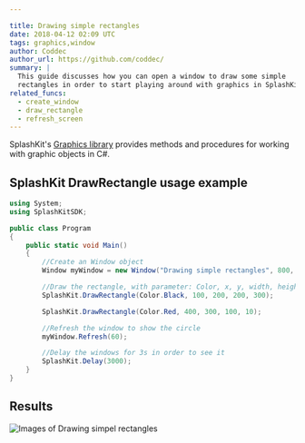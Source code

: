 ```yaml
---

title: Drawing simple rectangles
date: 2018-04-12 02:09 UTC
tags: graphics,window
author: Coddec
author_url: https://github.com/coddec/
summary: |
  This guide discusses how you can open a window to draw some simple
  rectangles in order to start playing around with graphics in SplashKit.
related_funcs:
  - create_window
  - draw_rectangle
  - refresh_screen
---
```


SplashKit's [Graphics library](/api/graphics) provides methods and procedures for working with
graphic objects in C#.

## SplashKit DrawRectangle usage example

```csharp
using System;
using SplashKitSDK;

public class Program
{
    public static void Main()
    {
        //Create an Window object
        Window myWindow = new Window("Drawing simple rectangles", 800, 600);

        //Draw the rectangle, with parameter: Color, x, y, width, height
        SplashKit.DrawRectangle(Color.Black, 100, 200, 200, 300);

        SplashKit.DrawRectangle(Color.Red, 400, 300, 100, 10);

        //Refresh the window to show the circle
        myWindow.Refresh(60);

        //Delay the windows for 3s in order to see it
        SplashKit.Delay(3000);
    }
}
```

## Results
![Images of Drawing simpel rectangles](https://i.imgur.com/wr4GlP4.png)
